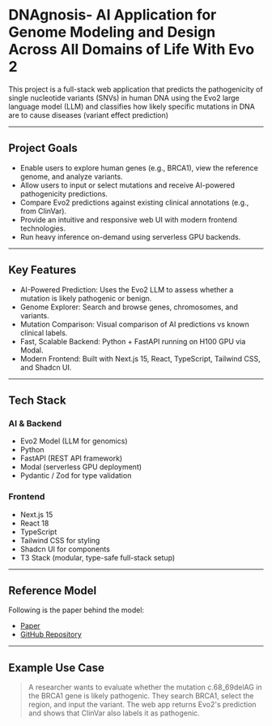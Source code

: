 # DNAgnosis- AI Application for Genome Modeling and Design Across All Domains of Life With Evo 2

This project is a full-stack web application that predicts the pathogenicity of single nucleotide variants (SNVs) in human DNA using the Evo2 large language model (LLM) and classifies how likely specific mutations in DNA are to cause diseases (variant effect prediction)

---

## Project Goals

- Enable users to explore human genes (e.g., BRCA1), view the reference genome, and analyze variants.
- Allow users to input or select mutations and receive AI-powered pathogenicity predictions.
- Compare Evo2 predictions against existing clinical annotations (e.g., from ClinVar).
- Provide an intuitive and responsive web UI with modern frontend technologies.
- Run heavy inference on-demand using serverless GPU backends.

---

## Key Features

- AI-Powered Prediction: Uses the Evo2 LLM to assess whether a mutation is likely pathogenic or benign.
- Genome Explorer: Search and browse genes, chromosomes, and variants.
- Mutation Comparison: Visual comparison of AI predictions vs known clinical labels.
- Fast, Scalable Backend: Python + FastAPI running on H100 GPU via Modal.
- Modern Frontend: Built with Next.js 15, React, TypeScript, Tailwind CSS, and Shadcn UI.

---

## Tech Stack

### AI & Backend

- Evo2 Model (LLM for genomics)
- Python
- FastAPI (REST API framework)
- Modal (serverless GPU deployment)
- Pydantic / Zod for type validation

### Frontend

- Next.js 15
- React 18
- TypeScript
- Tailwind CSS for styling
- Shadcn UI for components
- T3 Stack (modular, type-safe full-stack setup)

---

## Reference Model

Following is the paper behind the model:

- [Paper](https://www.biorxiv.org/content/10.1101/2025.02.18.638918v1)
- [GitHub Repository](https://github.com/ArcInstitute/evo2)

---

## Example Use Case

> A researcher wants to evaluate whether the mutation c.68_69delAG in the BRCA1 gene is likely pathogenic. They search BRCA1, select the region, and input the variant. The web app returns Evo2's prediction and shows that ClinVar also labels it as pathogenic.
